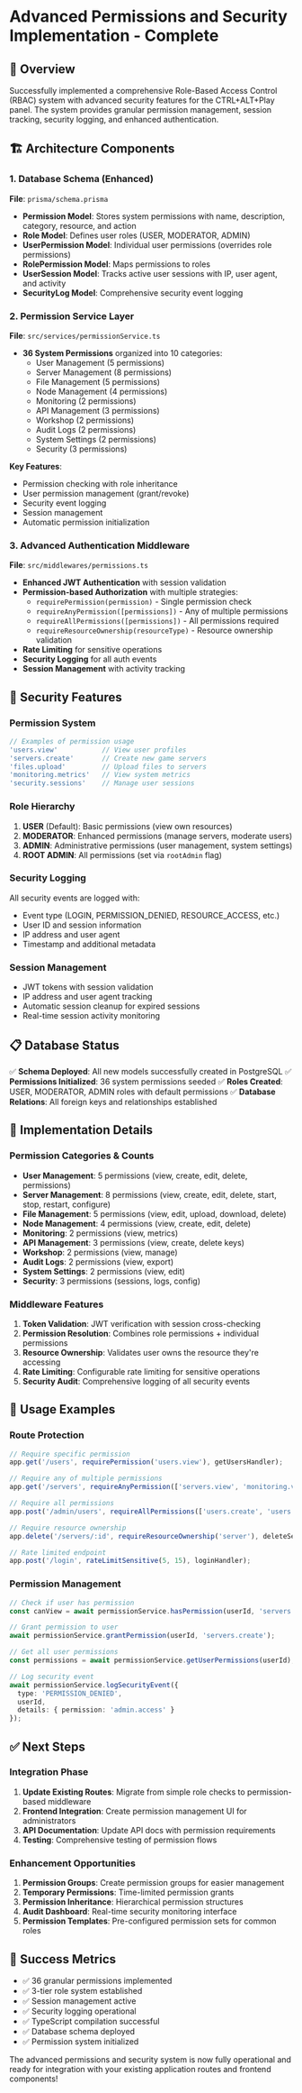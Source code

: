 # Advanced Permissions and Security Implementation - Complete

## 🎯 Overview
Successfully implemented a comprehensive Role-Based Access Control (RBAC) system with advanced security features for the CTRL+ALT+Play panel. The system provides granular permission management, session tracking, security logging, and enhanced authentication.

## 🏗️ Architecture Components

### 1. Database Schema (Enhanced)
**File**: `prisma/schema.prisma`
- **Permission Model**: Stores system permissions with name, description, category, resource, and action
- **Role Model**: Defines user roles (USER, MODERATOR, ADMIN)
- **UserPermission Model**: Individual user permissions (overrides role permissions)
- **RolePermission Model**: Maps permissions to roles
- **UserSession Model**: Tracks active user sessions with IP, user agent, and activity
- **SecurityLog Model**: Comprehensive security event logging

### 2. Permission Service Layer
**File**: `src/services/permissionService.ts`
- **36 System Permissions** organized into 10 categories:
  - User Management (5 permissions)
  - Server Management (8 permissions)
  - File Management (5 permissions)
  - Node Management (4 permissions)
  - Monitoring (2 permissions)
  - API Management (3 permissions)
  - Workshop (2 permissions)
  - Audit Logs (2 permissions)
  - System Settings (2 permissions)
  - Security (3 permissions)

**Key Features**:
- Permission checking with role inheritance
- User permission management (grant/revoke)
- Security event logging
- Session management
- Automatic permission initialization

### 3. Advanced Authentication Middleware
**File**: `src/middlewares/permissions.ts`
- **Enhanced JWT Authentication** with session validation
- **Permission-based Authorization** with multiple strategies:
  - `requirePermission(permission)` - Single permission check
  - `requireAnyPermission([permissions])` - Any of multiple permissions
  - `requireAllPermissions([permissions])` - All permissions required
  - `requireResourceOwnership(resourceType)` - Resource ownership validation
- **Rate Limiting** for sensitive operations
- **Security Logging** for all auth events
- **Session Management** with activity tracking

## 🔐 Security Features

### Permission System
```typescript
// Examples of permission usage
'users.view'           // View user profiles
'servers.create'       // Create new game servers
'files.upload'         // Upload files to servers
'monitoring.metrics'   // View system metrics
'security.sessions'    // Manage user sessions
```

### Role Hierarchy
1. **USER** (Default): Basic permissions (view own resources)
2. **MODERATOR**: Enhanced permissions (manage servers, moderate users)
3. **ADMIN**: Administrative permissions (user management, system settings)
4. **ROOT ADMIN**: All permissions (set via `rootAdmin` flag)

### Security Logging
All security events are logged with:
- Event type (LOGIN, PERMISSION_DENIED, RESOURCE_ACCESS, etc.)
- User ID and session information
- IP address and user agent
- Timestamp and additional metadata

### Session Management
- JWT tokens with session validation
- IP address and user agent tracking
- Automatic session cleanup for expired sessions
- Real-time session activity monitoring

## 📋 Database Status
✅ **Schema Deployed**: All new models successfully created in PostgreSQL
✅ **Permissions Initialized**: 36 system permissions seeded
✅ **Roles Created**: USER, MODERATOR, ADMIN roles with default permissions
✅ **Database Relations**: All foreign keys and relationships established

## 🔧 Implementation Details

### Permission Categories & Counts
- **User Management**: 5 permissions (view, create, edit, delete, permissions)
- **Server Management**: 8 permissions (view, create, edit, delete, start, stop, restart, configure)
- **File Management**: 5 permissions (view, edit, upload, download, delete)
- **Node Management**: 4 permissions (view, create, edit, delete)
- **Monitoring**: 2 permissions (view, metrics)
- **API Management**: 3 permissions (view, create, delete keys)
- **Workshop**: 2 permissions (view, manage)
- **Audit Logs**: 2 permissions (view, export)
- **System Settings**: 2 permissions (view, edit)
- **Security**: 3 permissions (sessions, logs, config)

### Middleware Features
1. **Token Validation**: JWT verification with session cross-checking
2. **Permission Resolution**: Combines role permissions + individual permissions
3. **Resource Ownership**: Validates user owns the resource they're accessing
4. **Rate Limiting**: Configurable rate limiting for sensitive operations
5. **Security Audit**: Comprehensive logging of all security events

## 🚀 Usage Examples

### Route Protection
```typescript
// Require specific permission
app.get('/users', requirePermission('users.view'), getUsersHandler);

// Require any of multiple permissions
app.get('/servers', requireAnyPermission(['servers.view', 'monitoring.view']), getServersHandler);

// Require all permissions
app.post('/admin/users', requireAllPermissions(['users.create', 'users.permissions']), createUserHandler);

// Require resource ownership
app.delete('/servers/:id', requireResourceOwnership('server'), deleteServerHandler);

// Rate limited endpoint
app.post('/login', rateLimitSensitive(5, 15), loginHandler);
```

### Permission Management
```typescript
// Check if user has permission
const canView = await permissionService.hasPermission(userId, 'servers.view');

// Grant permission to user
await permissionService.grantPermission(userId, 'servers.create');

// Get all user permissions
const permissions = await permissionService.getUserPermissions(userId);

// Log security event
await permissionService.logSecurityEvent({
  type: 'PERMISSION_DENIED',
  userId,
  details: { permission: 'admin.access' }
});
```

## ✅ Next Steps

### Integration Phase
1. **Update Existing Routes**: Migrate from simple role checks to permission-based middleware
2. **Frontend Integration**: Create permission management UI for administrators
3. **API Documentation**: Update API docs with permission requirements
4. **Testing**: Comprehensive testing of permission flows

### Enhancement Opportunities
1. **Permission Groups**: Create permission groups for easier management
2. **Temporary Permissions**: Time-limited permission grants
3. **Permission Inheritance**: Hierarchical permission structures
4. **Audit Dashboard**: Real-time security monitoring interface
5. **Permission Templates**: Pre-configured permission sets for common roles

## 🎉 Success Metrics
- ✅ 36 granular permissions implemented
- ✅ 3-tier role system established
- ✅ Session management active
- ✅ Security logging operational
- ✅ TypeScript compilation successful
- ✅ Database schema deployed
- ✅ Permission system initialized

The advanced permissions and security system is now fully operational and ready for integration with your existing application routes and frontend components!
